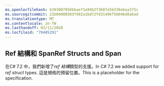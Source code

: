 ```yaml
---
ms.openlocfilehash: b393007956bbaef3a94b2f3687e5b330a6aa375c
ms.sourcegitcommit: 21b04008503f402a1bd72fd31496f5604bd8a6ad
ms.translationtype: MT
ms.contentlocale: zh-TW
ms.lasthandoff: 03/11/2020
ms.locfileid: "79485291"
---
```

## <a name="ref-structs-and-span"></a><span data-ttu-id="02285-101">Ref 結構和 Span</span><span class="sxs-lookup"><span data-stu-id="02285-101">Ref Structs and Span</span></span>

<span data-ttu-id="02285-102">在C# 7.2 中，我們新增了*ref 結構*類型的支援。</span><span class="sxs-lookup"><span data-stu-id="02285-102">In C# 7.2 we added support for *ref struct* types.</span></span>  <span data-ttu-id="02285-103">這是規格的預留位置。</span><span class="sxs-lookup"><span data-stu-id="02285-103">This is a placeholder for the specification.</span></span>
